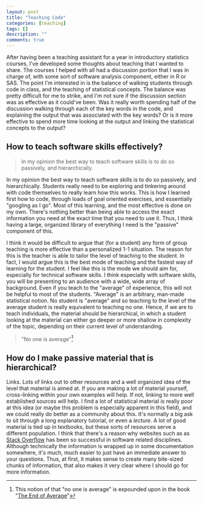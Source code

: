```yaml
---
layout: post
title: "Teaching Code"
categories: [teaching]
tags: []
description: ""
comments: true
---
```


After having been a teaching assistant for a year in introductory statistics courses, I've developed some thoughts about teaching that I wanted to share. The courses I helped with all had a discussion portion that I was in charge of, with some sort of software analysis component, either in R or SAS. The point I'm interested in is the balance of walking students through code in class, and the teaching of statistical concepts. The balance was pretty difficult for me to strike, and I'm not sure if the discussion section was as effective as it could've been. Was it really worth spending half of the discussion walking through each of the key words in the code, and explaining the output that was associated with the key words? Or is it more effective to spend more time looking at the output and linking the statistical concepts to the output? 

## How to teach software skills effectively?

> In my opinion the best way to teach software skills is to do so passively, and hierarchically.

In my opinion the best way to teach software skills is to do so passively, and hierarchically. Students really need to be exploring and tinkering around with code themselves to really learn how this works. This is how I learned first how to code, through loads of goal oriented exercises, and essentially "googling as I go". Most of this learning, and the most effective is done on my own. There's nothing better than being able to access the exact information you need at the exact time that you need to use it. Thus, I think having a large, organized library of everything I need is the "passive" component of this.

I think it would be difficult to argue that (for a student) any form of group teaching is more effective than a personalized 1-1 situation. The reason for this is the teacher is able to tailor the level of teaching to the student. In fact, I would argue this is the best mode of teaching and the fastest way of learning for the student. I feel like this is the mode we should aim for, especially for  technical software skills. I think especially with software skills, you will be presenting to an audience with a wide, wide array of background. Even if you teach to the "average" of experience, this will not be helpful to most of the students. "Average" is an arbitrary, man-made statistical notion. No student is "average" and so teaching to the level of the average student is really equivalent to teaching no one. Hence, if we are to teach individuals, the material should be hierarchical, in which a student looking at the material can either go deeper or more shallow in complexity of the topic, depending on their current level of understanding.

> "No one is average"[^1]

## How do I make passive material that is hierarchical?

Links. Lots of links out to other resources and a well organized idea of the level that material is aimed at. If you are making a lot of material yourself, cross-linking within your own examples will help. If not, linking to more well established sources will help. I find a lot of statistical material is really poor at this idea (or maybe this problem is especially apparent in this field), and we could really do better as a community about this. It's normally a big ask to sit through a long explanatory tutorial, or even a *lecture*. A lot of good material is tied up in textbooks, but these sorts of resources serve a different population. I think that there's a reason why websites such as as [Stack Overflow](http://stackoverflow.com/) has been so successful in software related disciplines. Although technically the information is wrapped up in some documentation somewhere, it's much, much easier to just have an immediate answer to your questions. Thus, at first, it makes sense to create many bite-sized chunks of information, that also makes it very clear where I should go for more information.


[^1]: This notion of that "no one is average" is expounded upon in the book "[The End of Average](http://www.toddrose.com/endofaverage)"

